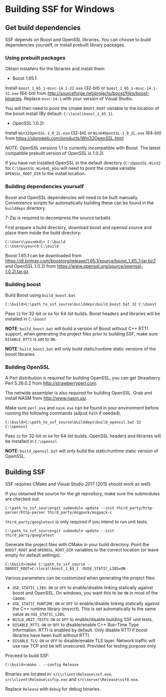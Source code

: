Building SSF for Windows
========================

Get build dependencies
----------------------

SSF depends on Boost and OpenSSL libraries. You can choose to build
dependencies yourself, or install prebuilt library packages.

### Using prebuilt packages

Obtain installers for the libraries and install them:

* Boost 1.65.1:

Install `boost_1_65_1-msvc-14.1-32.exe` (32-bit) or
`boost_1_65_1-msvc-14.1-32.exe` (64-bit) from
http://sourceforge.net/projects/boost/files/boost-binaries.
Replace `msvc-14.1` with your version of Visual Studio.

You will then need to point the cmake `BOOST_ROOT` variable to the location
of the boost install (By default: `C:\local\boost_1_65_1`).

* OpenSSL 1.0.2l:

Install `Win32OpenSSL-1_0_2L.exe` (32-bit) or `Win64OpenSSL-1_0_2L.exe` (64-bit)
from https://slproweb.com/products/Win32OpenSSL.html

*NOTE*: OpenSSL versions 1.1 is currently incompatible with Boost.
The latest compatible prebuilt version of OpenSSL is 1.0.2l.

If you have not installed OpenSSL in the default directory (`C:\OpenSSL-Win32`
for `C:\OpenSSL-Win64`), you will need to point the cmake variable
`OPENSSL_ROOT_DIR` to the install location.

### Building dependencies yourself

Boost and OpenSSL dependencies will need to be built manually. Convenience
scripts for automatically building these can be found in the `builddeps`
directory.

7-Zip is required to decompress the source tarballs.

First prepare a build directory, download boost and openssl source and place
them inside the build directory:

```
C:\Users\you>mkdir C:\build
C:\Users\you>cd C:\build
```

Boost 1.65.1 can be downloaded from https://dl.bintray.com/boostorg/release/1.65.1/source/boost_1_65_1.tar.bz2
and OpenSSL 1.0.2l from https://www.openssl.org/source/openssl-1.0.2l.tar.gz

### Building boost

Build Boost using `build_boost.bat`

```
C:\build>C:\path_to_ssf_source\builddeps\build_boost.bat 32 C:\boost
```

Pass `32` for 32-bit or `64` for 64-bit builds. Boost headers and
libraries will be installed in `C:\boost`

**NOTE**: `build_boost.bat` will build a version of Boost without C++ RTTI
support, when generating the project files prior to building SSF, make sure
`DISABLE_RTTI` is set to `ON`.

**NOTE**: `build_boost.bat` will only build static/runtime static versions of
the boost libraries.

### Building OpenSSL

A Perl distribution is required for building OpenSSL, you can get
Strawberry Perl 5.26.0.2 from http://strawberryperl.com.

The netwide assembler is also required for building OpenSSL. Grab and
install NASM from http://www.nasm.us/.

Make sure `perl.exe` and `nasm.exe` can be found in your environment before
running the following commands (adjust `Path` if needed).

```
C:\build>C:\path_to_ssf_source\builddeps\build_openssl.bat 32 C:\openssl
```

Pass `32` for 32-bit or `64` for 64-bit builds. OpenSSL headers and
libraries will be installed in `C:\openssl`

**NOTE**: `build_openssl.bat` will only build the static/runtime static version
of OpenSSL.

Building SSF
------------

SSF requires CMake and Visual Studio 2017 (2015 should work as well)

If you obtained the source for the git repository, make sure the submodules
are checked out:

```
C:\path_to_ssf_source>git submodule update --init third_party/http-parser/http-parser third_party/msgpack/msgpack-c
```

`third_party/googletest` is only required if you intend to run unit tests.

```
C:\path_to_ssf_source>git submodule update --init third_party/googletest
```

Generate the project files with CMake in your build directory. Point the
`BOOST_ROOT` and `OPENSSL_ROOT_DIR` variables to the correct location
(or leave empty for default settings).

```
C:\build>cmake C:\path_to_ssf_source -DBOOST_ROOT=C:\local\boost_1_65_1 -DUSE_STATIC_LIBS=ON
```

Various parameters can be customized when generating the project files:

* `USE_STATIC_LIBS`: `ON` or `OFF` to enable/disable linking statically against
boost and OpenSSL. On windows, you want this to be `ON` in most of the cases.
* `USE_STATIC_RUNTIME`: `ON` or `OFF` to enable/disable linking statically
against the C++ runtime library (msvcrt). This is set automatically to the same
value as `USE_STATIC_LIBS`.
* `BUILD_UNIT_TESTS`: `ON` or `OFF` to enable/disable building SSF unit tests.
* `DISABLE_RTTI`: `ON` or `OFF` to disable/enable C++ Run-Time Type Information.
RTTI is enabled by default. Only disable RTTI if boost libraries have been built
without RTTI.
* `DISABLE_TLS`: `ON` or `OFF` to disable/enable TLS layer. Network traffic will
use raw TCP and be left unsecured. Provided for testing purpose only.

Proceed to build SSF:

```
C:\build>cmake . --config Release
```

Binaries are located in: `src\client\Release\ssf.exe`, `src\client\Release\ssfcp.exe`
and `src\server\Release\ssfd.exe`.

Replace `Release` with `Debug` for debug binaries.
